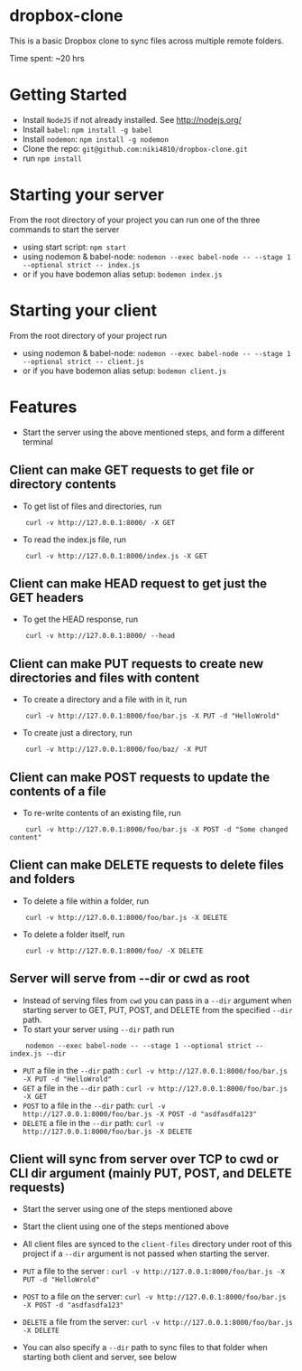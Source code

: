 # dropbox-clone

This is a basic Dropbox clone to sync files across multiple remote folders.

Time spent: ~20 hrs

# Getting Started

- Install `NodeJS` if not already installed. See http://nodejs.org/
- Install `babel`: `npm install -g babel`
- Install `nodemon`: `npm install -g nodemon`
- Clone the repo: `git@github.com:niki4810/dropbox-clone.git`
- run `npm install`

# Starting your server

From the root directory of your project you can run one of the three commands to start the server

- using start script: `npm start`
- using nodemon & babel-node: `nodemon --exec babel-node -- --stage 1 --optional strict -- index.js`
- or if you have bodemon alias setup: `bodemon index.js`

# Starting your client
From the root directory of your project run
- using nodemon & babel-node: `nodemon --exec babel-node -- --stage 1 --optional strict -- client.js`
- or if you have bodemon alias setup: `bodemon client.js`

# Features
- Start the server using the above mentioned steps, and form a different terminal

## Client can make GET requests to get file or directory contents
- To get list of files and directories, run

```
	curl -v http://127.0.0.1:8000/ -X GET
```

- To read the index.js file, run

```
	curl -v http://127.0.0.1:8000/index.js -X GET
```

## Client can make HEAD request to get just the GET headers
- To get the HEAD response, run

```
	curl -v http://127.0.0.1:8000/ --head
```

## Client can make PUT requests to create new directories and files with content
- To create a directory and a file with in it, run

```
	curl -v http://127.0.0.1:8000/foo/bar.js -X PUT -d "HelloWrold"
```
- To create just a directory, run

```
	curl -v http://127.0.0.1:8000/foo/baz/ -X PUT
```

## Client can make POST requests to update the contents of a file
- To re-write contents of an existing file, run

```
	curl -v http://127.0.0.1:8000/foo/bar.js -X POST -d "Some changed content"
```

## Client can make DELETE requests to delete files and folders

- To delete a file within a folder, run

```	
	curl -v http://127.0.0.1:8000/foo/bar.js -X DELETE
```
- To delete a folder itself, run

```
	curl -v http://127.0.0.1:8000/foo/ -X DELETE
```
## Server will serve from --dir or cwd as root
- Instead of serving files from `cwd` you can pass in a `--dir` argument when starting server to GET, PUT, POST, and DELETE from the specified `--dir` path.
- To start your server using `--dir` path run

```
	nodemon --exec babel-node -- --stage 1 --optional strict -- index.js --dir
```
- `PUT` a file in the `--dir` path : `curl -v http://127.0.0.1:8000/foo/bar.js -X PUT -d "HelloWrold"`
- `GET` a file in the `--dir` path : `curl -v http://127.0.0.1:8000/foo/bar.js -X GET`
- `POST` to a file in the `--dir` path:  `curl -v http://127.0.0.1:8000/foo/bar.js -X POST -d "asdfasdfa123"`
- `DELETE` a file in the `--dir` path: `curl -v http://127.0.0.1:8000/foo/bar.js -X DELETE`



## Client will sync from server over TCP to cwd or CLI dir argument (mainly PUT, POST, and DELETE requests)
- Start the server using one of the steps mentioned above
- Start the client using one of the steps mentioned above
- All client files are synced to the `client-files` directory under root of this project if a `--dir` argument is not passed when starting the server.

- `PUT` a file to the server : `curl -v http://127.0.0.1:8000/foo/bar.js -X PUT -d "HelloWrold"`
- `POST` to a file on the server:  `curl -v http://127.0.0.1:8000/foo/bar.js -X POST -d "asdfasdfa123"`
- `DELETE` a file from the server: `curl -v http://127.0.0.1:8000/foo/bar.js -X DELETE`

- You can also specify a `--dir` path to sync files to that folder when starting both client and server, see below


